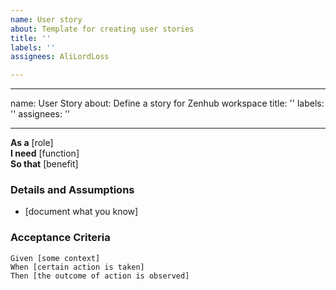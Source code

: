 ```yaml
---
name: User story
about: Template for creating user stories
title: ''
labels: ''
assignees: AliLordLoss

---
```


---
name: User Story
about: Define a story for Zenhub workspace
title: ''
labels: ''
assignees: ''

---

**As a** [role]  
 **I need** [function]  
 **So that** [benefit]  
   
 ### Details and Assumptions
 * [document what you know]
   
 ### Acceptance Criteria  
   
 ```gherkin
 Given [some context]
 When [certain action is taken]
 Then [the outcome of action is observed]
 ```

